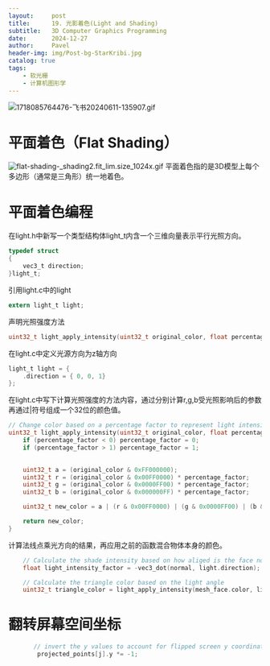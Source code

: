 ```yaml
---
layout:     post
title:      19. 光影着色(Light and Shading)
subtitle:   3D Computer Graphics Programming
date:       2024-12-27
author:     Pavel
header-img: img/Post-bg-StarKribi.jpg
catalog: true
tags:
    - 软光栅
    - 计算机图形学
---
```


![1718085764476-飞书20240611-135907.gif](https://pavelblog-images-1333471781.cos.ap-shanghai.myqcloud.com/undefined20250104182619803.gif?imageSlim)
# 平面着色（Flat Shading）
![flat-shading-_shading2.fit_lim.size_1024x.gif](https://pavelblog-images-1333471781.cos.ap-shanghai.myqcloud.com/undefined20250104182658403.gif?imageSlim)
平面着色指的是3D模型上每个多边形（通常是三角形）统一地着色。

# 平面着色编程

在light.h中新写一个类型结构体light_t内含一个三维向量表示平行光照方向。

```c
typedef struct
{
    vec3_t direction;
}light_t;
```

引用light.c中的light

```c
extern light_t light;
```

声明光照强度方法

```c
uint32_t light_apply_intensity(uint32_t original_color, float percentage_factor);

```

在light.c中定义光源方向为z轴方向

```c
light_t light = {
    .direction = { 0, 0, 1}
};
```

在light.c中写下计算光照强度的方法内容，通过分别计算r,g,b受光照影响后的参数再通过|符号组成一个32位的颜色值。

```c
// Change color based on a percentage factor to represent light intensity
uint32_t light_apply_intensity(uint32_t original_color, float percentage_factor){
    if (percentage_factor < 0) percentage_factor = 0;
    if (percentage_factor > 1) percentage_factor = 1;
    

    uint32_t a = (original_color & 0xFF000000);
    uint32_t r = (original_color & 0x00FF0000) * percentage_factor;
    uint32_t g = (original_color & 0x0000FF00) * percentage_factor;
    uint32_t b = (original_color & 0x000000FF) * percentage_factor;

    uint32_t new_color = a | (r & 0x00FF0000) | (g & 0x0000FF00) | (b & 0x000000FF);

    return new_color;
}
```

计算法线点乘光方向的结果，再应用之前的函数混合物体本身的颜色。

```c
    // Calculate the shade intensity based on how aliged is the face normal and the light direction
    float light_intensity_factor = -vec3_dot(normal, light.direction);

    // Calculate the triangle color based on the light angle
    uint32_t triangle_color = light_apply_intensity(mesh_face.color, light_intensity_factor);
```

# 翻转屏幕空间坐标

```c
       // invert the y values to account for flipped screen y coordinate
        projected_points[j].y *= -1;
```